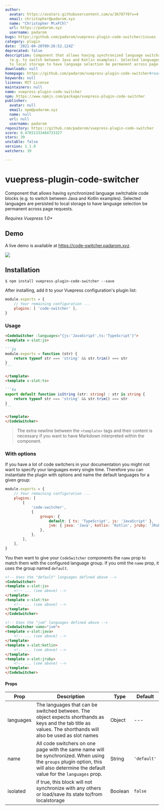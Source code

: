 ```yaml
---
author:
  avatar: https://avatars.githubusercontent.com/u/3678770?v=4
  email: christopher@padarom.xyz
  name: "Christopher M\xFChl"
  url: https://padarom.xyz
  username: padarom
bugs: https://github.com/padarom/vuepress-plugin-code-switcher/issues
category: plugin
date: '2021-04-20T09:26:52.124Z'
deprecated: false
description: Component that allows having synchronized language switchable code blocks
  (e.g. to switch between Java and Kotlin examples). Selected languages are persisted
  to local storage to have language selection be permanent across page requests.
downloads: null
homepage: https://github.com/padarom/vuepress-plugin-code-switcher#readme
keywords: null
license: MIT License
maintainers: null
name: vuepress-plugin-code-switcher
npm: https://www.npmjs.com/package/vuepress-plugin-code-switcher
publisher:
  avatar: null
  email: npm@padarom.xyz
  name: null
  url: null
  username: padarom
repository: https://github.com/padarom/vuepress-plugin-code-switcher
score: 0.47651333484733327
stars: 39
unstable: false
version: 1.1.0
watchers: 39

---
```


# vuepress-plugin-code-switcher
Component that allows having synchronized language switchable code blocks (e.g. to switch between Java and Kotlin examples). Selected languages are persisted to local storage to have language selection be permanent across page requests.

_Requires Vuepress 1.0+_

## Demo
A live demo is available at https://code-switcher.padarom.xyz.

![](preview.gif)
## Installation
```
$ npm install vuepress-plugin-code-switcher --save
```

After installing, add it to your Vuepress configuration's plugin list:

```js
module.exports = {
    // Your remaining configuration ...
    plugins: [ 'code-switcher' ],
}
```

### Usage
````markdown
<CodeSwitcher :languages="{js:'JavaScript',ts:'TypeScript'}">
<template v-slot:js>

```js
module.exports = function (str) {
    return typeof str === 'string' && str.trim() === str
}
```

</template>
<template v-slot:ts>

```ts
export default function isString (str: string) : str is string {
    return typeof str === 'string' && str.trim() === str
}
```

</template>
</CodeSwitcher>
````

> The extra newline between the `<template>` tags and their content is necessary if you want to have Markdown interpreted within the component.

### With options
If you have a lot of code switchers in your documentation you might not want to
specify your languages every single time. Therefore you can instantiate the
plugin with options and name the default languages for a given group:

```js
module.exports = {
    // Your remaining configuration ...
    plugins: [
        [
            'code-switcher',
            {
                groups: {
                    default: { ts: 'TypeScript', js: 'JavaScript' },
                    jvm: { java: 'Java', kotlin: 'Kotlin', jruby: 'JRuby' },
                },
            },
        ],
    ],
}
```

You then want to give your `CodeSwitcher` components the `name` prop to match them
with the configured language group. If you omit the `name` prop, it uses the group
named `default`.

````markdown
<!-- Uses the "default" languages defined above -->
<CodeSwitcher>
<template v-slot:js>
    <!-- ... (see above) -->
</template>
<template v-slot:ts>
    <!-- ... (see above) -->
</template>
</CodeSwitcher>

<!-- Uses the "jvm" languages defined above -->
<CodeSwitcher name="jvm">
<template v-slot:java>
    <!-- ... (see above) -->
</template>
<template v-slot:kotlin>
    <!-- ... (see above) -->
</template>
<template v-slot:jruby>
    <!-- ... (see above) -->
</template>
</CodeSwitcher>
````

#### Props
| Prop | Description | Type | Default |
| ----- | ----- | ---- | ---- |
| languages | The languages that can be switched between. The object expects shorthands as keys and the tab title as values. The shorthands will also be used as slot names | Object | --- |
| name | All code switchers on one page with the same name will be synchronized. When using the `groups` plugin option, this will also determine the default value for the `languages` prop. | String | `'default'` |
| isolated | if true, this block will not synchronize with any others or load/save its state to/from localstorage | Boolean | `false` |
